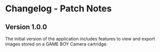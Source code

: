 # Changelog - Patch Notes

## Version 1.0.0
The initial version of the application includes features to view and export images stored on a GAME BOY Camera cartridge.